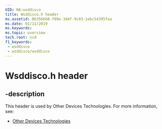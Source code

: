 ```yaml
---
UID: NA:wsddisco
title: Wsddisco.h header
ms.assetid: 063566b8-f09e-3d4f-9c03-1ebc54395faa
ms.date: 01/11/2019
ms.keywords: 
ms.topic: overview
tech.root: ncd
f1_keywords:
 - wsddisco
 - wsddisco/wsddisco
---
```


# Wsddisco.h header


## -description

This header is used by Other Devices Technologies. For more information, see:

- [Other Devices Technologies](../_ncd/index.md)

